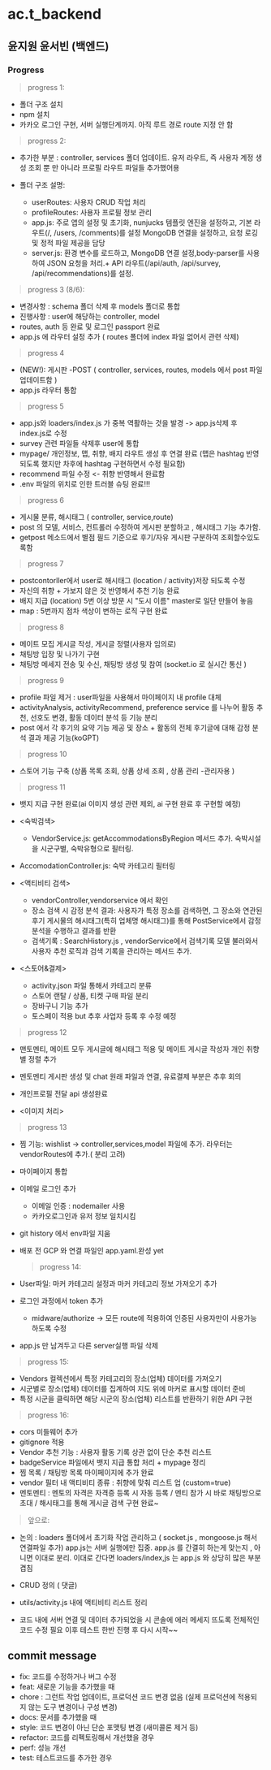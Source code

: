 # ac.t_backend

## 윤지원 윤서빈 (백엔드)

### Progress

> progress 1:

- 폴더 구조 설치
- npm 설치
- 카카오 로그인 구현, 서버 실행단계까지. 아직 루트 경로 route 지정 안 함

> progress 2:

- 추가한 부분 :
  controller, services 폴더 업데이트. 유저 라우트, 즉 사용자 계정 생성 조회 뿐 만 아니라 프로필 라우트 파일들 추가했어용

- 폴더 구조 설명:

  - userRoutes: 사용자 CRUD 작업 처리
  - profileRoutes: 사용자 프로필 정보 관리
  - app.js:
    주로 앱의 설정 및 초기화, nunjucks 템플릿 엔진을 설정하고, 기본 라우트(/, /users, /comments)를 설정 MongoDB 연결을 설정하고, 요청 로깅 및 정적 파일 제공을 담당
  - server.js:
    환경 변수를 로드하고, MongoDB 연결 설정,body-parser를 사용하여 JSON 요청을 처리.+ API 라우트(/api/auth, /api/survey, /api/recommendations)를 설정.

> progress 3 (8/6):

- 변경사항 : schema 폴더 삭제 후 models 폴더로 통합
- 진행사항 : user에 해당하는 controller, model
- routes, auth 등 완료 및 로그인 passport 완료
- app.js 에 라우터 설정 추가 ( routes 폴더에 index 파일 없어서 관련 삭제)

> progress 4

- (NEW!): 게시판 -POST ( controller, services, routes, models 에서 post 파일 업데이트함 )
- app.js 라우터 통합

> progress 5

- app.js와 loaders/index.js 가 중복 역활하는 것을 발경 -> app.js삭제 후 index.js로 수정
- survey 관련 파일들 삭제후 user에 통합
- mypage/ 개인정보, 맵, 취향, 배지 라우트 생성 후 연결 완료 (맵은 hashtag 반영되도록 했지만 차후에 hashtag 구현하면서 수정 필요함)
- recommend 파일 수정 <- 취향 반영해서 완료함
- .env 파일의 위치로 인한 트러블 슈팅 완료!!!

> progress 6

- 게시물 분류, 해시태그 ( controller, service,route)
- post 의 모델, 서비스, 컨트롤러 수정하여 게시판 분할하고 , 해시태그 기능 추가함.
- getpost 메소드에서 별점 필드 기준으로 후기/자유 게시판 구분하여 조회할수있도록함

> progress 7

- postcontorller에서 user로 해시태그 (location / activity)저장 되도록 수정
- 자신의 취향 + 가보지 않은 것 반영해서 추천 기능 완료
- 배지 지급 (location) 5번 이상 방문 시 "도시 이름" master로 일단 만들어 놓음
- map : 5번까지 점차 색상이 변하는 로직 구현 완료

> progress 8

- 메이트 모집 게시글 작성, 게시글 정렬(사용자 임의로)
- 채팅방 입장 및 나가기 구현
- 채팅방 메세지 전송 및 수신, 채팅방 생성 및 참여 (socket.io 로 실시간 통신 )

> progress 9

- profile 파일 제거 : user파일을 사용해서 마이페이지 내 profile 대체
- activityAnalysis, activityRecommend, preference service 를 나누어 활동 추천, 선호도 변경, 활동 데이터 분석 등 기능 분리
- post 에서 각 후기의 요약 기능 제공 및 장소 + 활동의 전체 후기글에 대해 감정 분석 결과 제공 기능(koGPT)

> progress 10

- 스토어 기능 구축 (상품 목록 조회, 상품 상세 조회 , 상품 관리 -관리자용 )

> progress 11

- 뱃지 지급 구현 완료(ai 이미지 생성 관련 제외, ai 구현 완료 후 구현할 예정)
- <숙박검색>
  - VendorService.js: getAccommodationsByRegion 메서드 추가. 숙박시설을 시군구별, 숙박유형으로 필터링.
- AccomodationController.js: 숙박 카테고리 필터링
- <액티비티 검색>

  - vendorController,vendorservice 에서 확인
  - 장소 검색 시 감정 분석 결과: 사용자가 특정 장소를 검색하면, 그 장소와 연관된 후기 게시물의 해시태그(특히 업체명 해시태그)를 통해 PostService에서 감정 분석을 수행하고 결과를 반환
  - 검색기록 : SearchHistory.js , vendorService에서 검색기록 모델 불러와서 사용자 추천 로직과 검색 기록을 관리하는 메서드 추가.

- <스토어&결제>
  - activity.json 파일 통해서 카테고리 분류
  - 스토어 랜탈 / 상품, 티켓 구매 파일 분리
  - 장바구니 기능 추가
  - 토스페이 적용 but 추후 사업자 등록 후 수정 예정

> progress 12

- 맨토멘티, 메이트 모두 게시글에 해시태그 적용 및 메이트 게시글 작성자 개인 취향별 정렬 추가
- 멘토멘티 게시판 생성 및 chat 원래 파일과 연결, 유료결제 부분은 추후 회의
- 개인프로필 전달 api 생성완료

- <이미지 처리>

> progress 13

- 찜 기능: wishlist -> controller,services,model 파일에 추가. 라우터는 vendorRoutes에 추가.( 분리 고려)
- 마이페이지 통합
- 이메일 로그인 추가
  - 이메일 인증 : nodemailer 사용
  - 카카오로그인과 유저 정보 일치시킴
- git history 에서 env파일 지움

- 배포 전 GCP 와 연결 파일인 app.yaml.완성 yet

  > progress 14:

- User파일: 마커 카테고리 설정과 마커 카테고리 정보 가져오기 추가
- 로그인 과정에서 token 추가
  - midware/authorize -> 모든 route에 적용하여 인증된 사용자만이 사용가능하도록 수정
- app.js 만 남겨두고 다른 server실행 파일 삭제

> progress 15:

- Vendors 컬렉션에서 특정 카테고리의 장소(업체) 데이터를 가져오기
- 시군별로 장소(업체) 데이터를 집계하여 지도 위에 마커로 표시할 데이터 준비
- 특정 시군을 클릭하면 해당 시군의 장소(업체) 리스트를 반환하기 위한 API 구현

> progress 16:

- cors 미들웨어 추가
- gitignore 적용
- Vendor 추천 기능 : 사용자 활동 기록 상관 없이 단순 추천 리스트
- badgeService 파일에서 뱃지 지급 통합 처리 + mypage 정리
- 찜 목록 / 채팅방 목록 마이페이지에 추가 완료
- vendor 필터 내 액티비티 종류 : 취향에 맞춰 리스트 업 (custom=true)
- 멘토멘티 : 멘토의 자격은 자격증 등록 시 자동 등록 / 멘티 참가 시 바로 채팅방으로 초대 / 해시태그를 통해 게시글 검색 구현 완료~

> 앞으로:

- 논의 : loaders 폴더에서 초기화 작업 관리하고 ( socket.js , mongoose.js 해서 연결파일 추가) app.js는 서버 실행에만 집중. app.js 를 간결히 하는게 맞는지 , 아니면 이대로 분리. 이대로 간다면 loaders/index,js 는 app.js 와 상당히 많은 부분 겹침

- CRUD 정의 ( 댓글)
- utils/activity.js 내에 액티비티 리스트 정리
- 코드 내에 서버 연결 및 데이터 추가되었을 시 콘솔에 에러 메세지 뜨도록 전체적인 코드 수정 필요 이후 테스트 한반 진행 후 다시 시작~~

## commit message

- fix: 코드를 수정하거나 버그 수정
- feat: 새로운 기능을 추가했을 때
- chore : 그런트 작업 업데이트, 프로덕션 코드 변경 없음 (실제 프로덕션에 적용되지 않는 도구 변경이나 구성 변경)
- docs: 문서를 추가했을 때
- style: 코드 변경이 아닌 단순 포맷팅 변경 (새미콜론 제거 등)
- refactor: 코드를 리펙토링해서 개선했을 경우
- perf: 성능 개선
- test: 테스트코드를 추가한 경우
